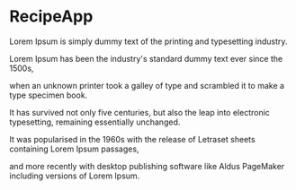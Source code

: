 # RecipeApp

Lorem Ipsum is simply dummy text of the printing and typesetting industry. 

Lorem Ipsum has been the industry's standard dummy text ever since the 1500s, 

when an unknown printer took a galley of type and scrambled it to make a type specimen book. 

It has survived not only five centuries, but also the leap into electronic typesetting, remaining essentially unchanged. 

It was popularised in the 1960s with the release of Letraset sheets containing Lorem Ipsum passages, 

and more recently with desktop publishing software like Aldus PageMaker including versions of Lorem Ipsum.

